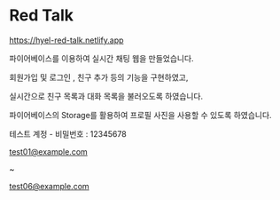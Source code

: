 # Red Talk

<https://hyel-red-talk.netlify.app>

파이어베이스를 이용하여 실시간 채팅 웹을 만들었습니다.

회원가입 및 로그인 , 친구 추가 등의 기능을 구현하였고,

실시간으로 친구 목록과 대화 목록을 불러오도록 하였습니다.

파이어베이스의 Storage를 활용하여 프로필 사진을 사용할 수 있도록 하였습니다.

테스트 계정 - 비밀번호 : 12345678

test01@example.com

~

test06@example.com